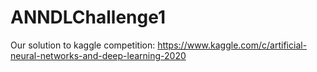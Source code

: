 # ANNDLChallenge1
Our solution to kaggle competition: https://www.kaggle.com/c/artificial-neural-networks-and-deep-learning-2020
